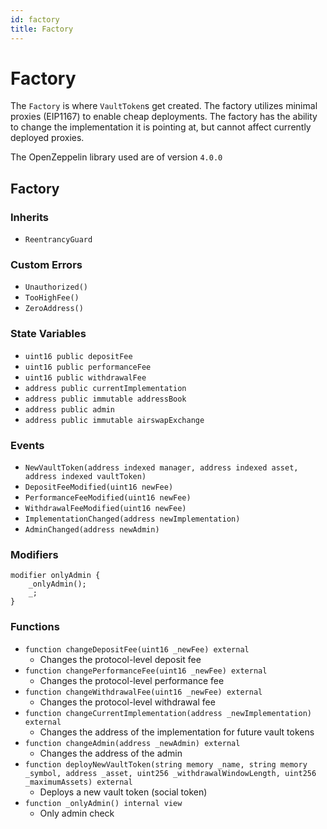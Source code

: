 ```yaml
---
id: factory
title: Factory
---
```

# Factory

The `Factory` is where `VaultToken`s get created. The factory utilizes minimal proxies (EIP1167) to enable cheap deployments. The factory has the ability to change the implementation it is pointing at, but cannot affect currently deployed proxies.

The OpenZeppelin library used are of version `4.0.0`

## Factory

### Inherits

- `ReentrancyGuard`

### Custom Errors

- `Unauthorized()`
- `TooHighFee()`
- `ZeroAddress()`

### State Variables

- `uint16 public depositFee`
- `uint16 public performanceFee`
- `uint16 public withdrawalFee`
- `address public currentImplementation`
- `address public immutable addressBook`
- `address public admin`
- `address public immutable airswapExchange`

### Events

- `NewVaultToken(address indexed manager, address indexed asset, address indexed vaultToken)`
- `DepositFeeModified(uint16 newFee)`
- `PerformanceFeeModified(uint16 newFee)`
- `WithdrawalFeeModified(uint16 newFee)`
- `ImplementationChanged(address newImplementation)`
- `AdminChanged(address newAdmin)`

### Modifiers

```
modifier onlyAdmin {
    _onlyAdmin();
    _;
}
```
### Functions

- `function changeDepositFee(uint16 _newFee) external`
    - Changes the protocol-level deposit fee
- `function changePerformanceFee(uint16 _newFee) external`
    - Changes the protocol-level performance fee
- `function changeWithdrawalFee(uint16 _newFee) external`
    - Changes the protocol-level withdrawal fee
- `function changeCurrentImplementation(address _newImplementation) external`
    - Changes the address of the implementation for future vault tokens
- `function changeAdmin(address _newAdmin) external`
    - Changes the address of the admin
- `function deployNewVaultToken(string memory _name, string memory _symbol, address _asset, uint256 _withdrawalWindowLength, uint256 _maximumAssets) external`
    - Deploys a new vault token (social token)
- `function _onlyAdmin() internal view`
    - Only admin check